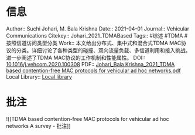# 信息
Author:: Suchi Johari, M. Bala Krishna
Date:: 2021-04-01
Journal:: Vehicular Communications
Citekey:: Johari_2021_TDMABased
Tags:: #综述 #TDMA #按照信道访问类型分类
Work:: 本文给出分布式、集中式和混合式TDMA MAC协议的分类。详细讨论了各种类型的碰撞、双向流量负载、多信道利用和接入挑战。进一步阐述了TDMA MAC协议的工作机制和性能属性。
DOI:: [10.1016/j.vehcom.2020.100308](https://doi.org/10.1016/j.vehcom.2020.100308)
PDF:: [Johari_Bala Krishna_2021_TDMA based contention-free MAC protocols for vehicular ad hoc networks.pdf](zotero://open-pdf/library/items/42L2S4WG)
Local Library:: [Local library](zotero://select/items/1_8ANJBQ8V)

# 批注
![[TDMA based contention-free MAC protocols for vehicular ad hoc networks A survey - 批注]]